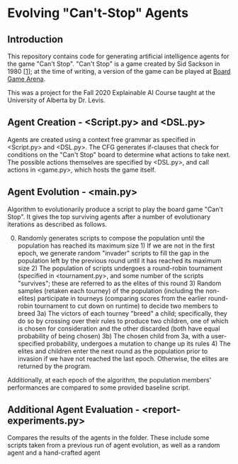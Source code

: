 # Evolving "Can't-Stop" Agents
## Introduction
This repository contains code for generating artificial intelligence agents for the game "Can't Stop". "Can't Stop" is a game created by Sid Sackson in 1980 [[1](https://en.wikipedia.org/wiki/Can%27t_Stop_(board_game))]; at the time of writing, a version of the game can be played at [Board Game Arena](https://en.boardgamearena.com/gamepanel?game=cantstop).

This was a project for the Fall 2020 Explainable AI Course taught at the University of Alberta by Dr. Levis.

## Agent Creation - <Script.py> and <DSL.py>
Agents are created using a context free grammar as specified in <Script.py> and <DSL.py>. The CFG generates if-clauses that check for conditions on the "Can't Stop" board to determine what actions to take next. The possible actions themselves are specified by <DSL.py>, and call actions in <game.py>, which hosts the game itself. 

## Agent Evolution - <main.py>
  Algorithm to evolutionarily produce a script to play the board game "Can't Stop". It gives the top surviving agents after a number of evolutionary iterations as described as follows.
  
  0) Randomly generates scripts to compose the population until the population has reached its maximum size
	1) If we are not in the first epoch, we generate random "invader" scripts to fill the gap in the population left by the previous round until it has reached its maximum size
	2) The population of scripts undergoes a round-robin tournament (specified in <tournament.py>, and some number of the scripts "survives"; these are referred to as the elites of this round
	3) Random samples (retaken each tourney) of the population (including the non-elites) participate in tourneys (comparing scores from the earlier round-robin tournament to cut down on runtime) to decide two members to breed
	3a) The victors of each tourney "breed" a child; specifically, they do so by crossing over their rules to produce two children, one of which is chosen for consideration and the other discarded (both have equal probability of being chosen)
	3b) The chosen child from 3a, with a user-specified probability, undergoes a mutation to change up its rules
	4) The elites and children enter the next round as the population prior to invasion if we have not reached the last epoch. Otherwise, the elites are returned by the program.

Additionally, at each epoch of the algorithm, the population members' performances are compared to some provided baseline script.

## Additional Agent Evaluation - <report-experiments.py>
  Compares the results of the agents in the <scripts-independent> folder. These include some scripts taken from a previous run of agent evolution, as well as a random agent and a hand-crafted agent
